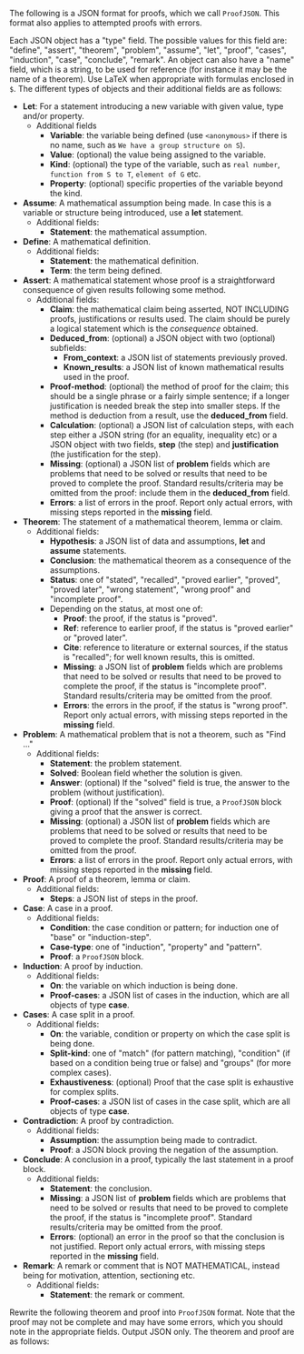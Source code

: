 The following is a JSON format for proofs, which we call `ProofJSON`. This format also applies to attempted proofs with errors.

Each JSON object has a "type" field. The possible values for this field are: "define", "assert", "theorem", "problem", "assume", "let", "proof", "cases", "induction", "case", "conclude", "remark". An object can also have a "name" field, which is a string, to be used for reference (for instance it may be the name of a theorem). Use LaTeX when appropriate with formulas enclosed in `$`. The different types of objects and their additional fields are as follows:

* **Let**: For a statement introducing a new variable with given value, type and/or property.
  * Additional fields 
    * **Variable**: the variable being defined (use `<anonymous>` if there is no name, such as `We have a group structure on S`).
    * **Value**: (optional) the value being assigned to the variable.
    * **Kind**: (optional) the type of the variable, such as `real number`, `function from S to T`, `element of G` etc.
    * **Property**: (optional) specific properties of the variable beyond the kind.
* **Assume**: A mathematical assumption being made. In case this is a variable or structure being introduced, use a **let** statement.
  * Additional fields: 
    * **Statement**: the mathematical assumption.
* **Define**: A mathematical definition.
  * Additional fields: 
    * **Statement**: the mathematical definition.
    * **Term**: the term being defined.
* **Assert**: A mathematical statement whose proof is a straightforward consequence of given results following some method.
  * Additional fields: 
    * **Claim**: the mathematical claim being asserted, NOT INCLUDING proofs, justifications or results used. The claim should be purely a logical statement which is the *consequence* obtained.
    * **Deduced_from**: (optional) a JSON object with two (optional) subfields:
      * **From_context**: a JSON list of statements previously proved.
      * **Known_results**: a JSON list of known mathematical results used in the proof.
    * **Proof-method**: (optional) the method of proof for the claim; this should be a single phrase or a fairly simple sentence; if a longer justification is needed break the step into smaller steps. If the method is deduction from a result, use the **deduced_from** field.
    * **Calculation**: (optional) a JSON list of calculation steps, with each step either a JSON string (for an equality, inequality etc) or a JSON object with two fields, **step** (the step) and **justification** (the justification for the step).
    * **Missing**: (optional) a JSON list of **problem** fields which are problems that need to be solved or results that need to be proved to complete the proof. Standard results/criteria may be omitted from the proof: include them in the **deduced_from** field.
    * **Errors**: a list of errors in the proof. Report only actual errors, with missing steps reported in the **missing** field.
* **Theorem**: The statement of a mathematical theorem, lemma or claim.
  * Additional fields: 
    * **Hypothesis**: a JSON list of data and assumptions, **let** and **assume** statements.
    * **Conclusion**: the mathematical theorem as a consequence of the assumptions.
    * **Status**: one of "stated", "recalled", "proved earlier", "proved", "proved later", "wrong statement", "wrong proof" and "incomplete proof".
    * Depending on the status, at most one of:
      * **Proof**: the proof, if the status is "proved".
      * **Ref**: reference to earlier proof, if the status is "proved earlier" or "proved later".
      * **Cite**: reference to literature or external sources, if the status is "recalled"; for well known results, this is omitted.
      * **Missing**: a JSON list of **problem** fields which are problems that need to be solved or results that need to be proved to complete the proof, if the status is "incomplete proof". Standard results/criteria may be omitted from the proof.  
      * **Errors**: the errors in the proof, if the status is "wrong proof". Report only actual errors, with missing steps reported in the **missing** field.
* **Problem**: A mathematical problem that is not a theorem, such as "Find ..."
  * Additional fields: 
    * **Statement**: the problem statement.
    * **Solved**: Boolean field whether the solution is given.
    * **Answer**: (optional) If the "solved" field is true, the answer to the problem (without justification).
    * **Proof**: (optional) If the "solved" field is true, a `ProofJSON` block giving a proof that the answer is correct.
    * **Missing**: (optional) a JSON list of **problem** fields which are problems that need to be solved or results that need to be proved to complete the proof. Standard results/criteria may be omitted from the proof.
    * **Errors**: a list of errors in the proof. Report only actual errors, with missing steps reported in the **missing** field.
* **Proof**: A proof of a theorem, lemma or claim.
  * Additional fields: 
    * **Steps**: a JSON list of steps in the proof.
* **Case**: A case in a proof.
  * Additional fields: 
    * **Condition**: the case condition or pattern; for induction one of "base" or "induction-step".
    * **Case-type**: one of "induction", "property" and "pattern".
    * **Proof**: a `ProofJSON` block. 
* **Induction**: A proof by induction.
  * Additional fields: 
    * **On**: the variable on which induction is being done.
    * **Proof-cases**: a JSON list of cases in the induction, which are all objects of type **case**.
* **Cases**: A case split in a proof.
  * Additional fields: 
    * **On**: the variable, condition or property on which the case split is being done.
    * **Split-kind**: one of "match" (for pattern matching), "condition" (if based on a condition being true or false) and "groups" (for more complex cases).
    * **Exhaustiveness**: (optional) Proof that the case split is exhaustive for complex splits. 
    * **Proof-cases**: a JSON list of cases in the case split, which are all objects of type **case**.
* **Contradiction**: A proof by contradiction.
  * Additional fields: 
    * **Assumption**: the assumption being made to contradict.
    * **Proof**: a JSON block proving the negation of the assumption.
* **Conclude**: A conclusion in a proof, typically the last statement in a proof block.
  * Additional fields: 
    * **Statement**: the conclusion.
    * **Missing**: a JSON list of **problem** fields which are problems that need to be solved or results that need to be proved to complete the proof, if the status is "incomplete proof". Standard results/criteria may be omitted from the proof.  
    * **Errors**: (optional) an error in the proof so that the conclusion is not justified. Report only actual errors, with missing steps reported in the **missing** field.
* **Remark**: A remark or comment that is NOT MATHEMATICAL, instead being for motivation, attention, sectioning etc.
  * Additional fields: 
    * **Statement**: the remark or comment.

Rewrite the following theorem and proof into `ProofJSON` format. Note that the proof may not be complete and may have some errors, which you should note in the appropriate fields. Output JSON only. The theorem and proof are as follows:
